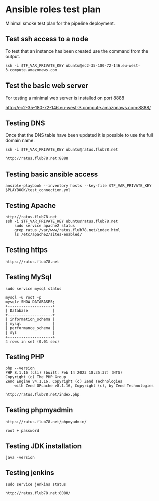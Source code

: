 # Ansible roles test plan

Minimal smoke test plan for the pipeline deployment.

## Test ssh access to a node

To test that an instance has been created use the command from the output.

    ssh -i $TF_VAR_PRIVATE_KEY ubuntu@ec2-35-180-72-146.eu-west-3.compute.amazonaws.com
    

## Test the basic web server

For testing a minimal web server is installed on port 8888

http://ec2-35-180-72-146.eu-west-3.compute.amazonaws.com:8888/

## Testing DNS

Once that the DNS table have been updated it is possible to use the full domain name.

    ssh -i $TF_VAR_PRIVATE_KEY ubuntu@ratus.flub78.net

    http://ratus.flub78.net:8888


## Testing basic ansible access

    ansible-playbook --inventory hosts --key-file $TF_VAR_PRIVATE_KEY $PLAYBOOK/test_connection.yml

## Testing Apache

    http://ratus.flub78.net
    ssh -i $TF_VAR_PRIVATE_KEY ubuntu@ratus.flub78.net
        sudo service apache2 status
        grep ratus /var/www/ratus.flub78.net/index.html
        ls /etc/apache2/sites-enabled/

## Testing https

    https://ratus.flub78.net

## Testing MySql

```
sudo service mysql status

mysql -u root -p
mysql> SHOW DATABASES;
+--------------------+
| Database           |
+--------------------+
| information_schema |
| mysql              |
| performance_schema |
| sys                |
+--------------------+
4 rows in set (0.01 sec)
``` 

## Testing PHP
```
php --version
PHP 8.1.16 (cli) (built: Feb 14 2023 18:35:37) (NTS)
Copyright (c) The PHP Group
Zend Engine v4.1.16, Copyright (c) Zend Technologies
    with Zend OPcache v8.1.16, Copyright (c), by Zend Technologies
```

    http://ratus.flub78.net/index.php

## Testing phpmyadmin

    https://ratus.flub78.net/phpmyadmin/

    root + password

## Testing JDK installation

    java -version

## Testing jenkins

    sudo service jenkins status

    http://ratus.flub78.net:8080/

    



